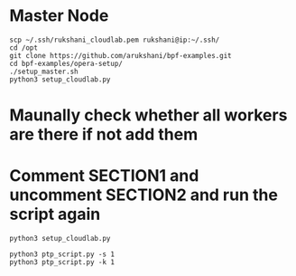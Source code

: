 
# Master Node
```
scp ~/.ssh/rukshani_cloudlab.pem rukshani@ip:~/.ssh/
cd /opt
git clone https://github.com/arukshani/bpf-examples.git
cd bpf-examples/opera-setup/
./setup_master.sh
python3 setup_cloudlab.py
```

# Maunally check whether all workers are there if not add them
# Comment SECTION1 and uncomment SECTION2 and run the script again

```
python3 setup_cloudlab.py
```

```
python3 ptp_script.py -s 1
python3 ptp_script.py -k 1
```